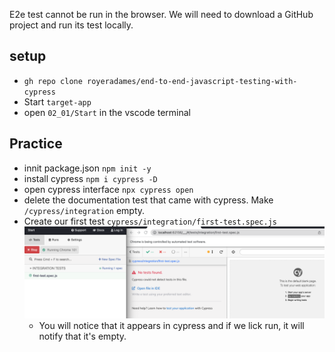 E2e test cannot be run in the browser. We will need to download a GitHub project and run its test locally.

## setup
- `gh repo clone royeradames/end-to-end-javascript-testing-with-cypress`
- Start `target-app`
- open `02_01/Start` in the vscode terminal

## Practice

- innit package.json `npm init -y`
- install cypress `npm i cypress -D`
- open cypress interface `npx cypress open`
- delete the documentation test that came with cypress. Make `/cypress/integration` empty.
- Create our first test `cypress/integration/first-test.spec.js`
  ![first test](./first-test.png)
  - You will notice that it appears in cypress and if we lick run, it will notify that it's empty.